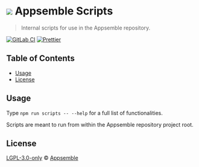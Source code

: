 # ![](https://gitlab.com/appsemble/appsemble/-/raw/0.34.1-test.5/config/assets/logo.svg) Appsemble Scripts

> Internal scripts for use in the Appsemble repository.

[![GitLab CI](https://gitlab.com/appsemble/appsemble/badges/0.34.1-test.5/pipeline.svg)](https://gitlab.com/appsemble/appsemble/-/releases/0.34.1-test.5)
[![Prettier](https://img.shields.io/badge/code_style-prettier-ff69b4.svg)](https://prettier.io)

## Table of Contents

- [Usage](#usage)
- [License](#license)

## Usage

Type `npm run scripts -- --help` for a full list of functionalities.

Scripts are meant to run from within the Appsemble repository project root.

## License

[LGPL-3.0-only](https://gitlab.com/appsemble/appsemble/-/blob/0.34.1-test.5/LICENSE.md) ©
[Appsemble](https://appsemble.com)
